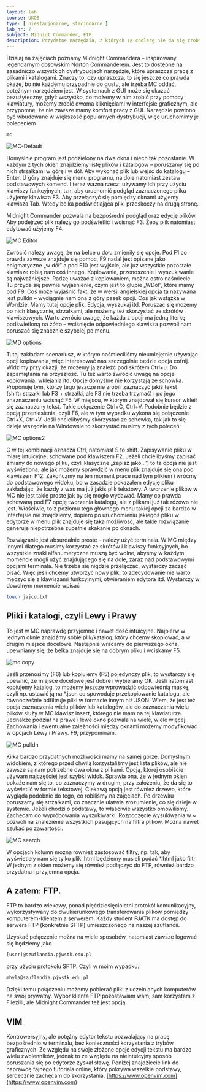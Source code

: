```yaml
---
layout: lab
course: UKOS
type: [ niestacjonarne, stacjonarne ]
lab_nr: 7
subject: Midnigt Commander, FTP
description: Przydatne narzędzia, z których za cholerę nie da się zrobić zadań
---
```


Dzisiaj na zajęciach poznamy Midnight Commandera – inspirowany legendarnym dosowskim Norton Commanderem. Jest to dostępne na zasadniczo wszystkich dystrybucjach narzędzie, które upraszcza pracę z plikami i katalogami. Znaczy to, czy upraszcza, to się jeszcze co prawda okaże, bo nie każdemu przypadnie do gustu, ale trzeba MC oddać, potężnym narzędziem jest. W systemach z GUI może się okazać bezużyteczny, gdyż wszystko, co możemy w nim zrobić przy pomocy klawiatury, możemy zrobić dwoma kliknięciami w interfejsie graficznym, ale przypomnę, że nie zawsze mamy komfort pracy z GUI.
Narzędzie powinno być wbudowane w większość popularnych dystrybucji, więc uruchomimy je poleceniem
```bash
mc
```
![MC-Default](../assets/UKOS/Zrzut%20ekranu%202023-11-27%20o%2011.00.55.png)

Domyślnie program jest podzielony na dwa okna i niech tak pozostanie. W każdym z tych okien znajdziemy listę plików i katalogów – poruszamy się po nich strzałkami w górę i w dół. Aby wykonać plik lub wejść do katalogu – Enter.
U góry znajduje się menu programu, na dole natomiast zestaw podstawowych komend. I teraz ważna rzecz: używamy ich przy użyciu klawiszy funkcyjnych, tzn. aby uruchomić podgląd zaznaczonego pliku użyjemy klawisza F3. Aby przełączyć się pomiędzy oknami użyjemy klawisza Tab. Wtedy belka podświetlająca pliki przeskoczy na drugą stronę.

Midnight Commander pozwala na bezpośredni podgląd oraz edycję plików. Aby podejrzeć plik należy go podświetlić i wcisnąć F3. Żeby plik natomiast edytować użyjemy F4.

![MC Editor](../assets/UKOS/Zrzut%20ekranu%202023-11-27%20o%2011.03.44.png)

Zwrócić należy uwagę, że na belce u dołu zmieniły się opcje. Pod F1 co prawda zawsze znajduje się pomoc, F9 nadal jest opisane jako enigmatyczne „w dół” a pod F10 jest wyjście, ale już wszystkie pozostałe klawisze robią nam coś innego. Kopiowanie, przenoszenie i wyszukiwanie są najważniejsze. Radzę uważać z kopiowaniem, można ostro naśmiecić. Tu przyda się pewnie wyjaśnienie, czym jest to głupie „WDół”, które mamy pod F9. Coś może wyjaśnić fakt, że w wersji angielskiej opcja ta nazywana jest pulldn – wyciągnie nam ona z góry pasek opcji. Coś jak wstążka w Wordzie. Mamy tutaj opcje plik, Edycja, wyszukaj itd. Poruszać się możemy po nich klasycznie, strzałkami, ale możemy też skorzystać ze skrótów klawiszowych. Warto zwrócić uwagę, że każda z opcji ma jedną literkę podświetloną na żółto – wciśnięcie odpowiedniego klawisza pozwoli nam poruszać się znacznie szybciej po menu.

![MD options](../assets/UKOS/Zrzut%20ekranu%202023-11-27%20o%2011.07.19.png)

Tutaj zakładam scenariusz, w którym naśmieciliśmy nieumiejętnie używając opcji kopiowania, więc interesować nas szczególnie będzie opcja cofnij. Widzimy przy okazji, że możemy ją znaleźć pod skrótem Ctrl+u. Do zapamiętania na przyszłość. Tu też warto zwrócić uwagę na opcje kopiowania, wklejania itd. Opcje domyślne nie korzystają ze schowka. Proponuję tym, którzy tego jeszcze nie zrobili zaznaczyć jakiś tekst (shift+strzałki lub F3 + strzałki, ale F3 nie trzeba trzymać) i po jego znaznaczeniu wcisnąć F5. W miejscu, w którym znajdował się kursor wkleił się zaznaczony tekst. Takie połączenie Ctrl+C, Ctrl+V. Podobnie będzie z opcją przeniesienia, czyli F6, ale w tym wypadku wykona się połączenie Ctrl+X, Ctrl+V. Jeśli chcielibyśmy skorzystać ze schowka, tak jak to się dzieje wszędzie na Windowsie to skorzystać musimy z tych poleceń:

![MC options2](../assets/UKOS/Zrzut%20ekranu%202023-11-27%20o%2011.08.31.png)

C w tej kombinacji oznacza Ctrl, natomiast S to shift. Zapisywanie pliku w miarę intuicyjne, schowane pod klawiszem F2. Jeżeli chcielibyśmy zapisać zmiany do nowego pliku, czyli klasyczne „zapisz jako...”, to ta opcja nie jest wyświetlona, ale jak możemy sprawdzić w menu plik znajduje się ona pod klawiszem F12. Zakończmy na ten moment prace nad tym plikiem i wróćmy do podstawowego widoku, bo w zasadzie pokazałem edycję pliku zakładając, że każdy z was ma już jakiś plik tekstowy. A tworzenie plików w MC nie jest takie proste jak by się mogło wydawać. Mamy co prawda schowaną pod F7 opcję tworzenia katalogu, ale z plikami już tak różowo nie jest. Właściwie, to z poziomu tego głównego menu takiej opcji za bardzo w interfejsie nie znajdziemy, dopiero po uruchomieniu jakiegoś pliku w edytorze w menu plik znajduje się taka możliwość, ale takie rozwiązanie generuje niepotrzebne zupełnie skakanie po oknach.

Rozwiązanie jest absurdalnie proste – należy użyć terminala. W MC między innymi dlatego musimy korzystać ze skrótów i klawiszy funkcyjnych, bo wszystkie znaki alfanumeryczne muszą być wolne, abyśmy w każdym momencie mogli użyć znajdującego się na dole, zaraz nad podstawowymi opcjami terminala. Nie trzeba się nigdzie przełączać, wystarczy zacząć pisać. Więc jeśli chcemy utworzyć nowy plik, to zdecydowanie nie warto męczyć się z klawiszami funkcyjnymi, otwieraniem edytora itd. Wystarczy w dowolnym momencie wpisać

```bash
touch jajco.txt
```
## Pliki i katalogi, czyli Lewy i Prawy

To jest w MC naprawdę przyjemne i nawet dość intuicyjne. Najpierw w jednym oknie znajdźmy sobie plik/katalog, który chcemy skopiować, a w drugim miejsce docelowe. Następnie wracamy do pierwszego okna, upewniamy się, że belka znajduje się na dobrym pliku i wciskamy F5.

![mc copy](../assets/UKOS/Zrzut%20ekranu%202023-11-27%20o%2011.10.13.png)

Jeśli przenosimy (F6) lub kopiujemy (F5) pojedynczy plik, to wystarczy się upewnić, że miejsce docelowe jest dobre i wybieramy OK. Jeśli natomiast kopiujemy katalog, to możemy jeszcze wprowadzić odpowiednią maskę, czyli np. ustawić ją na *.json co spowoduje przekopiowanie katalogu, ale równocześnie odfiltruje pliki w formacie innym niż JSON. Wiem, że jest też opcja zaznaczenia wielu plików lub katalogów, ale do zaznaczania wielu plików służy w MC klawisz insert, którego nie mam na tej klawiaturze.
Jednakże podział na prawe i lewe okno pozwala na wiele, wiele więcej. Zachowania i ewentualne zależności między oknami możemy modyfikować w opcjach Lewy i Prawy. F9, przypominam.

![MC pulldn](../assets/UKOS/Zrzut%20ekranu%202023-11-27%20o%2011.11.10.png)

Kilka bardzo przydatnych możliwości mamy na samej górze. Domyślnym widokiem, z którego przed chwilą korzystaliśmy jest lista plików, ale nie zawsze są nam potrzebne dwa okna z plikami. Opcją, której osobiście używam najczęściej jest szybki widok. Sprawia ona, że w jednym okien pokaże nam się to, co zaznaczymy w drugim, przy założeniu, że da się to wyświetlić w formie tekstowej. Ciekawą opcją jest również drzewo, które wygląda podobnie do tego, co robiliśmy na zajęciach. Po drzewku poruszamy się strzałkami, co znacznie ułatwia zrozumienie, co się dzieje w systemie.
Jeżeli chodzi o podstawy, to właściwie wszystko omówiliśmy. Zachęcam do wypróbowania wyszukiwarki. Rozpoczęcie wysukiwania w ~ pozwoli na znalezienie wszystkich pasujących na filtra plików. Można nawet szukać po zawartości.

![MC search](../assets/UKOS/Zrzut%20ekranu%202023-11-27%20o%2011.11.48.png)

W opcjach kolumn można również zastosować filtry, np. tak, aby wyświetlały nam się tylko pliki html będziemy musieli podać *.html jako filtr. W jednym z okien możemy się również podłączyć do FTP, również bardzo przydatna i przyjemna opcja.

## A zatem: FTP.

FTP to bardzo wiekowy, ponad pięćdziesięcioletni protokół komunikacyjny, wykorzystywany do dwukierunkowego transferowania plików pomiędzy komputerem-klientem a serwerem. 
Każdy student PJATK ma dostęp do serwera FTP (konkretnie SFTP) umieszczonego na naszej szuflandii.  

Uzyskać połączenie można na wiele sposobów, natomiast zawsze logować się będziemy jako 
```bash
[user]@szuflandia.pjwstk.edu.pl
```

przy użyciu protokołu SFTP. Czyli w moim wypadku:
```bash
mhyla@szuflandia.pjwstk.edu.pl
```

Dzięki temu połączeniu możemy pobierać pliki z uczelnianych komputerów na swój prywatny. Wybór klienta FTP pozostawiam wam, sam korzystam z Filezilli, ale Midnight Commander też jest opcją. 

## VIM
Kontrowersyjny, ale potężny edytor tekstu pozwalający na pracę bezpośrednio w terminalu, bez konieczności korzystania z trybów graficznych. Ze względu na swoje złożone opcje edycji tekstu ma bardzo wielu zwolenników, jednak to ze względu na nieintuicyjny sposób poruszania się po edytorze zyskał sławę. Poniżej znajdziecie link do naprawdę fajnego tutoriala online, który pokrywa wszelkie podstawy, serdecznie zachęcam do skorzystania.
[https://www.openvim.com](https://www.openvim.com)